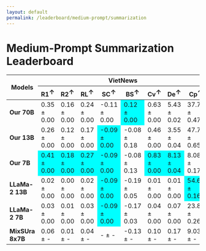 ```yaml
---
layout: default
permalink: /leaderboard/medium-prompt/summarization
---
```

# Medium-Prompt Summarization Leaderboard

<table class="table table-bordered table-sm w-100 dtHorizontalTable" cellspacing="0">
<thead>
<tr>
<th rowspan="2" class="text-center align-middle"><b>Models</b></th>
<th colspan="8" class="text-center"><b>VietNews</b></th>
<th colspan="8" class="text-center"><b>WikiLingua</b></th>
</tr>
<tr>
<th class="text-center"><b>R1<span style="vertical-align: super;">↑</span></b></th>
<th class="text-center"><b>R2<span style="vertical-align: super;">↑</span></b></th>
<th class="text-center"><b>RL<span style="vertical-align: super;">↑</span></b></th>
<th class="text-center"><b>SC<span style="vertical-align: super;">↑</span></b></th>
<th class="text-center"><b>BS<span style="vertical-align: super;">↑</span></b></th>
<th class="text-center"><b>Cv<span style="vertical-align: super;">↑</span></b></th>
<th class="text-center"><b>De<span style="vertical-align: super;">↑</span></b></th>
<th class="text-center"><b>Cp<span style="vertical-align: super;">↑</span></b></th>
<th class="text-center"><b>R1<span style="vertical-align: super;">↑</span></b></th>
<th class="text-center"><b>R2<span style="vertical-align: super;">↑</span></b></th>
<th class="text-center"><b>RL<span style="vertical-align: super;">↑</span></b></th>
<th class="text-center"><b>SC<span style="vertical-align: super;">↑</span></b></th>
<th class="text-center"><b>BS<span style="vertical-align: super;">↑</span></b></th>
<th class="text-center"><b>Cv<span style="vertical-align: super;">↑</span></b></th>
<th class="text-center"><b>De<span style="vertical-align: super;">↑</span></b></th>
<th class="text-center"><b>Cp<span style="vertical-align: super;">↑</span></b></th>
</tr>
</thead>
<tbody>
<tr>
<td class="text-center"><b>Our 70B</b></td>
<td class="text-center">0.35 ± 0.00</td>
<td class="text-center">0.16 ± 0.00</td>
<td class="text-center">0.24 ± 0.00</td>
<td class="text-center">-0.11 ± 0.00</td>
<td class="text-center" style="background-color: cyan;">0.12 ± 0.00</td>
<td class="text-center">0.63 ± 0.00</td>
<td class="text-center">5.43 ± 0.02</td>
<td class="text-center">37.78 ± 0.47</td>
<td class="text-center">0.33 ± 0.00</td>
<td class="text-center">0.14 ± 0.00</td>
<td class="text-center">0.22 ± 0.00</td>
<td class="text-center">-0.16± 0.00</td>
<td class="text-center" style="background-color: cyan;">0.24± 0.10</td>
<td class="text-center">0.59 ± 0.01</td>
<td class="text-center">4.62 ± 0.11</td>
<td class="text-center">56.56 ± 1.70</td>
</tr>
<tr>
<td class="text-center"><b>Our 13B</b></td>
<td class="text-center">0.26 ± 0.00</td>
<td class="text-center">0.12 ± 0.00</td>
<td class="text-center">0.17 ± 0.00</td>
<td class="text-center" style="background-color: cyan;">-0.09 ± 0.00</td>
<td class="text-center">-0.08 ± 0.18</td>
<td class="text-center">0.46 ± 0.00</td>
<td class="text-center">3.55 ± 0.04</td>
<td class="text-center">47.75 ± 0.65</td>
<td class="text-center">0.14 ± 0.00</td>
<td class="text-center">0.05 ± 0.00</td>
<td class="text-center">0.09 ± 0.00</td>
<td class="text-center">-0.16 ± 0.00</td>
<td class="text-center">-0.14 ± 0.12</td>
<td class="text-center">0.26 ± 0.01</td>
<td class="text-center">1.83 ± 0.06</td>
<td class="text-center" style="background-color: cyan;">60.10 ± 2.16</td>
</tr>
<tr>
<td class="text-center"><b>Our 7B</b></td>
<td class="text-center" style="background-color: cyan;">0.41 ± 0.00</td>
<td class="text-center" style="background-color: cyan;">0.18 ± 0.00</td>
<td class="text-center" style="background-color: cyan;">0.27 ± 0.00</td>
<td class="text-center" style="background-color: cyan;">-0.09 ± 0.00</td>
<td class="text-center">-0.08 ± 0.13</td>
<td class="text-center" style="background-color: cyan;">0.83 ± 0.00</td>
<td class="text-center" style="background-color: cyan;">8.13 ± 0.04</td>
<td class="text-center">8.08 ± 0.17</td>
<td class="text-center" style="background-color: cyan;">0.42 ± 0.00</td>
<td class="text-center" style="background-color: cyan;">0.17 ± 0.00</td>
<td class="text-center" style="background-color: cyan;">0.27 ± 0.00</td>
<td class="text-center">-0.16 ± 0.00</td>
<td class="text-center">0.27 ± 0.21</td>
<td class="text-center" style="background-color: cyan;">0.84 ± 0.00</td>
<td class="text-center" style="background-color: cyan;">7.15 ± 0.08</td>
<td class="text-center">8.08 ± 0.36</td>
</tr>
<tr>
<td class="text-center"><b>LLaMa-2 13B</b></td>
<td class="text-center">0.02 ± 0.00</td>
<td class="text-center">0.00 ± 0.00</td>
<td class="text-center">0.02 ± 0.00</td>
<td class="text-center" style="background-color: cyan;">-0.09 ± 0.00</td>
<td class="text-center">-0.19 ± 0.05</td>
<td class="text-center">0.01 ± 0.00</td>
<td class="text-center">0.01 ± 0.00</td>
<td class="text-center" style="background-color: cyan;">54.67 ± 0.16</td>
<td class="text-center">0.03 ± 0.00</td>
<td class="text-center">0.00 ± 0.00</td>
<td class="text-center">0.03 ± 0.00</td>
<td class="text-center">-0.16 ± 0.00</td>
<td class="text-center">-0.05 ± 0.03</td>
<td class="text-center">0.02 ± 0.00</td>
<td class="text-center">0.02 ± 0.00</td>
<td class="text-center">42.55 ± 0.81</td>
</tr>
<tr>
<td class="text-center"><b>LLaMa-2 7B</b></td>
<td class="text-center">0.03 ± 0.00</td>
<td class="text-center">0.01 ± 0.00</td>
<td class="text-center">0.03 ± 0.00</td>
<td class="text-center" style="background-color: cyan;">-0.09 ± 0.00</td>
<td class="text-center">-0.17 ± 0.03</td>
<td class="text-center">0.04 ± 0.00</td>
<td class="text-center">0.07 ± 0.00</td>
<td class="text-center">23.86 ± 0.26</td>
<td class="text-center">0.02 ± 0.00</td>
<td class="text-center">0.00 ± 0.00</td>
<td class="text-center">0.02 ± 0.00</td>
<td class="text-center">-0.16 ± 0.00</td>
<td class="text-center">-0.04 ± 0.06</td>
<td class="text-center">0.02 ± 0.00</td>
<td class="text-center">0.03 ± 0.00</td>
<td class="text-center">40.31 ± 0.88</td>
</tr>
<tr>
<td class="text-center"><b>MixSUra 8x7B</b></td>
<td class="text-center">0.06 ± -</td>
<td class="text-center">0.01 ± -</td>
<td class="text-center">0.04 ± -</td>
<td class="text-center">- ± -</td>
<td class="text-center">-0.13 ± -</td>
<td class="text-center">0.10 ± -</td>
<td class="text-center">0.17 ± -</td>
<td class="text-center">9.03 ± -</td>
<td class="text-center">0.03 ± -</td>
<td class="text-center">0.00 ± -</td>
<td class="text-center">0.03 ± -</td>
<td class="text-center">- ± -</td>
<td class="text-center">-0.01 ± -</td>
<td class="text-center">0.17 ± -</td>
<td class="text-center">0.26 ± -</td>
<td class="text-center">16.68 ± -</td>
</tr>
</tbody>
</table>
